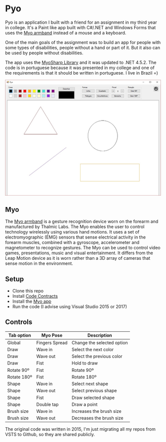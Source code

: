 # Pyo

Pyo is an application I built with a friend for an assignment in my third year in college. It's a Paint like app built with C#/.NET and Windows Forms that uses the [Myo armband](https://www.myo.com/) instead of a mouse and a keyboard.

One of the main goals of the assignment was to build an app for people with some types of disabilities, people without a hand or part of it. But it also can be used by people without disabilities.

The app uses the [MyoSharp Library](https://www.codeproject.com/Articles/826194/Controlling-a-Myo-Armband-with-Csharp) and it was updated to .NET 4.5.2. The code is in portuguese because it was presented in my college and one of the requirements is that it should be written in portuguese. I live in Brazil =)

![Pyo](https://raw.githubusercontent.com/raphaelfp/pyo/master/Pyo.jpg)

## Myo

The [Myo armband](https://www.myo.com/) is a gesture recognition device worn on the forearm and manufactured by Thalmic Labs. The Myo enables the user to control technology wirelessly using various hand motions. It uses a set of electromyographic (EMG) sensors that sense electrical activity in the forearm muscles, combined with a gyroscope, accelerometer and magnetometer to recognize gestures. The Myo can be used to control video games, presentations, music and visual entertainment. It differs from the Leap Motion device as it is worn rather than a 3D array of cameras that sense motion in the environment.

## Setup

* Clone this repo 
* Install [Code Contracts](https://visualstudiogallery.msdn.microsoft.com/1ec7db13-3363-46c9-851f-1ce455f66970)
* Install the [Myo app](https://www.myo.com/start)
* Run the code (I advise using Visual Studio 2015 or 2017)

## Controls

| Tab option    | Myo Pose        | Description                |
| ------------- | --------------- | -------------------------- |
| Global        | Fingers Spread  | Change the selected option |
| Draw          | Wave in         | Select the next color      |
| Draw          | Wave out        | Select the previous color  |
| Draw          | Fist            | Hold to draw               |
| Rotate 90º    | Fist            | Rotate 90º                 |
| Rotate 180º   | Fist            | Rotate 180º                |
| Shape         | Wave in         | Select next shape          |
| Shape         | Wave out        | Select previous shape      |
| Shape         | Fist            | Draw selected shape        |
| Shape         | Double tap      | Draw a point               |
| Brush size    | Wave in         | Increases the brush size   |
| Brush size    | Wave out        | Decreases the brush size   |

The original code was written in 2015, I'm just migrating all my repos from VSTS to Github, so they are shared publicly.
